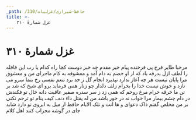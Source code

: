 ```yaml
---
_path: /حافظ-شیرازی/غزلیات/310
title: >-
    غزل شمارهٔ ۳۱۰
---
```

# غزل شمارهٔ ۳۱۰

مرحبا طایر فرخ پی فرخنده پیام
خیر مقدم چه خبر دوست کجا راه کدام
یا رب این قافله را لطف ازل بدرقه باد
که از او خصم به دام آمد و معشوقه به کام
ماجرای من و معشوق مرا پایان نیست
هر چه آغاز ندارد نپذیرد انجام
گل ز حد برد تنعم نفسی رخ بنما
سرو می نازد و خوش نیست خدا را بخرام
زلف دلدار چو زنار همی فرماید
برو ای شیخ که شد بر تن ما خرقه حرام
مرغ روحم که همی زد ز سر سدره صفیر
عاقبت دانه خال تو فکندش در دام
چشم بیمار مرا خواب نه در خور باشد
من له یقتل داء دنف کیف ینام
تو ترحم نکنی بر من مخلص گفتم
ذاک دعوای و ها انت و تلک الایام
حافظ ار میل به ابروی تو دارد شاید
جای در گوشه محراب کنند اهل کلام

